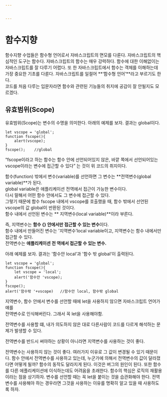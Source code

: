 ```yaml
---


---
```


<h1 id="함수지향">함수지향</h1>
<p>함수지향 수업들은 함수형 언어로서 자바스크립트의 면모를 다룬다. 자바스크립트의 핵심적인 도구는 함수다. 자바스크립트의 함수는 매우 강력하다. 함수에 대한 이해없이는 자바스크립트를 잘 다루기 어렵다. 또 한 자바스크립트에서 함수는 객체를 이해하는데 가장 중요한 기초를 다룬다. 자바스크립트를 일컬어 **‘함수형 언어’**라고 부르기도 한다.<br>
코드를 처음 다루는 입문자라면 함수와 관련된 기능들의 취지에 공감이 잘 안될지도 모르겠다.</p>
<h2 id="유효범위scope">유효범위(Scope)</h2>
<p>유효범위(Scope)는 변수의 수명을 의미한다. 아래의 예제를 보자. 결과는 global이다.</p>
<pre><code>let vscope = 'global';
function fscope(){
    alert(vscope);
}
fscope();    //global
</code></pre>
<p>“fscope이라고 하는 함수는 함수 안에 선언되어있지 않은, 바깥 쪽에서 선언되어있는 vscope이라는 변수에 접근할 수 있다” 는 것이 위 코드의 취지이다.</p>
<p>함수(function) 밖에서 변수(variable)를 선언하면 그 변수는 **전역변수(global variable)**가 된다.<br>
global variable은 애플리케이션 전역에서 접근이 가능한 변수이다.<br>
다시 말해서 어떤 함수 안에서도 그 변수에 접근할 수 있다.<br>
그렇기 때문에 함수 fscope 내에서 vscope를 호출했을 때, 함수 밖에서 선언된 vscope의 값 global이 반환된 것이다.<br>
함수 내에서 선언된 변수는 ** 지역변수(local variable)**이라 부른다.</p>
<p>즉, 지역변수는 <strong>함수 {} 안에서만 접근할 수 있는 변수</strong>이다.<br>
함수 내에서 만들어진 변수는 '지역변수’local variable이고, 지역변수는 함수 내에서만 접근할 수 있다.<br>
전역변수는 <strong>애플리케이션 전 역에서 접근할 수 있는 변수.</strong></p>
<p>아래 예제를 보자. 결과는 '함수안 local’과 '함수 밖 global’이 출력된다.</p>
<pre><code>let vscope = 'global';
function fscope(){
    let vscope = 'local';
    alert('함수안 'vscope);
}
fscope(); 
alert('함수밖 '+vscope)   //함수안 local, 함수밖 global
</code></pre>
<p>지역변수, 함수 안에서 변수를 선언할 때에 let을 사용하지 않으면 자바스크립트 언어가 얘를<br>
전역변수로 인식해버린다. 그래서 꼭 let을 사용해야함.</p>
<p>전역변수를 사용할 떄, 내가 의도하지 않은 대로 다른사람이 코드를 다르게 해석하는 문제가 발생할 수 있다.</p>
<p>전역변수를 반드시 써야하는 상황이 아니라면 지역변수를 사용하는 것이 좋다.</p>
<p>전역변수는 사용하지 않는 것이 좋다. 여러가지 이유로 그 값이 변경될 수 있기 때문이다. 함수 안에서 전역변수를 사용하고 있는데, 누군가에 의해서 전역변수의 값이 달라졌다면 어떻게 될까? 함수의 동작도 달라지게 된다. 이것은 버그의 원인이 된다. 또한 함수를 다른 에플리케이션에 이식하는데도 어려움을 초래한다. 함수의 핵심은 로직의 재활용이라는 점을 상기하자. 변수를 선언할 때는 꼭 let을 붙이는 것을 습관화해야 한다. 전역변수를 사용해야 하는 경우라면 그것을 사용하는 이유를 명확히 알고 있을 때 사용하도록 하자.</p>

